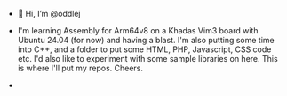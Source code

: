 - 👋 Hi, I’m @oddlej

- I'm learning Assembly for Arm64v8 on a Khadas Vim3 board with Ubuntu 24.04 (for now) and having a blast. I'm also putting some time into C++, and a folder to put some HTML, PHP, Javascript, CSS code etc. I'd also like to experiment with some sample libraries on here. This is where I'll put my repos. Cheers.
- 
<!---
oddlej/oddlej is a ✨ special ✨ repository because its `README.md` (this file) appears on your GitHub profile.
You can click the Preview link to take a look at your changes.
--->
